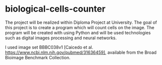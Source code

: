 # biological-cells-counter
The project will be realized within Diploma Project at University. The goal of this project is to create a program which will count cells on the image. The program will be created with using Python and  will be used technologies such as digital images processing and neural networks.

I used image set BBBC038v1 [Caicedo et al. https://www.ncbi.nlm.nih.gov/pubmed/31636459], available from the Broad Bioimage Benchmark Collection.

